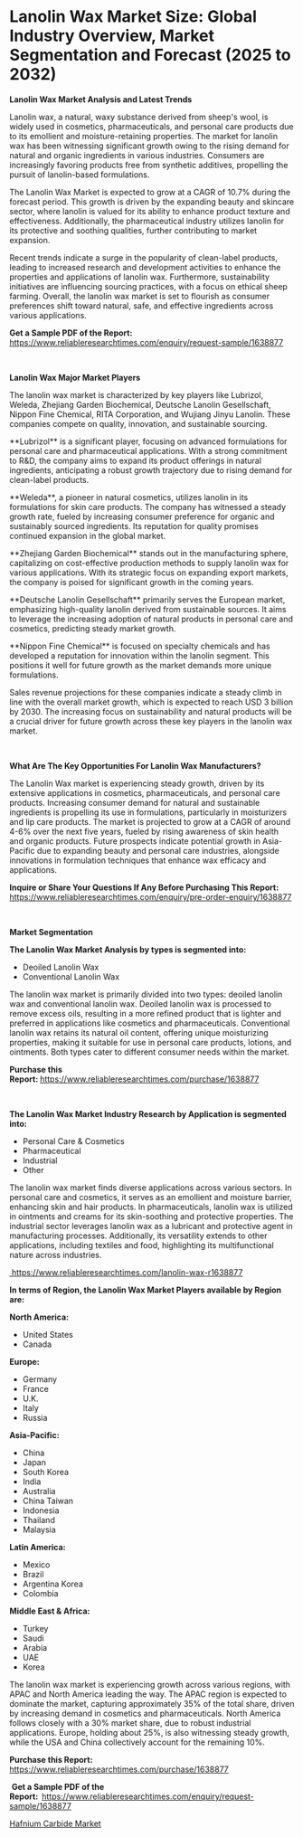 <p><h1>Lanolin Wax Market Size: Global Industry Overview, Market Segmentation and Forecast (2025 to 2032)</h1></p><p><strong>Lanolin Wax Market Analysis and Latest Trends</strong></p>
<p><p>Lanolin wax, a natural, waxy substance derived from sheep's wool, is widely used in cosmetics, pharmaceuticals, and personal care products due to its emollient and moisture-retaining properties. The market for lanolin wax has been witnessing significant growth owing to the rising demand for natural and organic ingredients in various industries. Consumers are increasingly favoring products free from synthetic additives, propelling the pursuit of lanolin-based formulations.</p><p>The Lanolin Wax Market is expected to grow at a CAGR of 10.7% during the forecast period. This growth is driven by the expanding beauty and skincare sector, where lanolin is valued for its ability to enhance product texture and effectiveness. Additionally, the pharmaceutical industry utilizes lanolin for its protective and soothing qualities, further contributing to market expansion. </p><p>Recent trends indicate a surge in the popularity of clean-label products, leading to increased research and development activities to enhance the properties and applications of lanolin wax. Furthermore, sustainability initiatives are influencing sourcing practices, with a focus on ethical sheep farming. Overall, the lanolin wax market is set to flourish as consumer preferences shift toward natural, safe, and effective ingredients across various applications.</p></p>
<p><strong>Get a Sample PDF of the Report:&nbsp;</strong> <a href="https://www.reliableresearchtimes.com/enquiry/request-sample/1638877?utm_campaign=3190&utm_medium=2&utm_source=Github&utm_content=ia&utm_term=31032025&utm_id=lanolin-wax">https://www.reliableresearchtimes.com/enquiry/request-sample/1638877</a></p>
<p>&nbsp;</p>
<p><strong>Lanolin Wax Major Market Players</strong></p>
<p><p>The lanolin wax market is characterized by key players like Lubrizol, Weleda, Zhejiang Garden Biochemical, Deutsche Lanolin Gesellschaft, Nippon Fine Chemical, RITA Corporation, and Wujiang Jinyu Lanolin. These companies compete on quality, innovation, and sustainable sourcing.</p><p>**Lubrizol** is a significant player, focusing on advanced formulations for personal care and pharmaceutical applications. With a strong commitment to R&D, the company aims to expand its product offerings in natural ingredients, anticipating a robust growth trajectory due to rising demand for clean-label products.</p><p>**Weleda**, a pioneer in natural cosmetics, utilizes lanolin in its formulations for skin care products. The company has witnessed a steady growth rate, fueled by increasing consumer preference for organic and sustainably sourced ingredients. Its reputation for quality promises continued expansion in the global market.</p><p>**Zhejiang Garden Biochemical** stands out in the manufacturing sphere, capitalizing on cost-effective production methods to supply lanolin wax for various applications. With its strategic focus on expanding export markets, the company is poised for significant growth in the coming years.</p><p>**Deutsche Lanolin Gesellschaft** primarily serves the European market, emphasizing high-quality lanolin derived from sustainable sources. It aims to leverage the increasing adoption of natural products in personal care and cosmetics, predicting steady market growth.</p><p>**Nippon Fine Chemical** is focused on specialty chemicals and has developed a reputation for innovation within the lanolin segment. This positions it well for future growth as the market demands more unique formulations.</p><p>Sales revenue projections for these companies indicate a steady climb in line with the overall market growth, which is expected to reach USD 3 billion by 2030. The increasing focus on sustainability and natural products will be a crucial driver for future growth across these key players in the lanolin wax market.</p></p>
<p>&nbsp;</p>
<p><strong>What Are The Key Opportunities For Lanolin Wax Manufacturers?</strong></p>
<p><p>The Lanolin Wax market is experiencing steady growth, driven by its extensive applications in cosmetics, pharmaceuticals, and personal care products. Increasing consumer demand for natural and sustainable ingredients is propelling its use in formulations, particularly in moisturizers and lip care products. The market is projected to grow at a CAGR of around 4-6% over the next five years, fueled by rising awareness of skin health and organic products. Future prospects indicate potential growth in Asia-Pacific due to expanding beauty and personal care industries, alongside innovations in formulation techniques that enhance wax efficacy and applications.</p></p>
<p><strong>Inquire or Share Your Questions If Any Before Purchasing This Report:</strong> <a href="https://www.reliableresearchtimes.com/enquiry/pre-order-enquiry/1638877?utm_campaign=3190&utm_medium=2&utm_source=Github&utm_content=ia&utm_term=31032025&utm_id=lanolin-wax">https://www.reliableresearchtimes.com/enquiry/pre-order-enquiry/1638877</a></p>
<p>&nbsp;</p>
<p><strong>Market Segmentation</strong></p>
<p><strong>The Lanolin Wax Market Analysis by types is segmented into:</strong></p>
<p><ul><li>Deoiled Lanolin Wax</li><li>Conventional Lanolin Wax</li></ul></p>
<p><p>The lanolin wax market is primarily divided into two types: deoiled lanolin wax and conventional lanolin wax. Deoiled lanolin wax is processed to remove excess oils, resulting in a more refined product that is lighter and preferred in applications like cosmetics and pharmaceuticals. Conventional lanolin wax retains its natural oil content, offering unique moisturizing properties, making it suitable for use in personal care products, lotions, and ointments. Both types cater to different consumer needs within the market.</p></p>
<p><strong>Purchase this Report:&nbsp;</strong><a href="https://www.reliableresearchtimes.com/purchase/1638877?utm_campaign=3190&utm_medium=2&utm_source=Github&utm_content=ia&utm_term=31032025&utm_id=lanolin-wax">https://www.reliableresearchtimes.com/purchase/1638877</a></p>
<p>&nbsp;</p>
<p><strong>The Lanolin Wax Market Industry Research by Application is segmented into:</strong></p>
<p><ul><li>Personal Care & Cosmetics</li><li>Pharmaceutical</li><li>Industrial</li><li>Other</li></ul></p>
<p><p>The lanolin wax market finds diverse applications across various sectors. In personal care and cosmetics, it serves as an emollient and moisture barrier, enhancing skin and hair products. In pharmaceuticals, lanolin wax is utilized in ointments and creams for its skin-soothing and protective properties. The industrial sector leverages lanolin wax as a lubricant and protective agent in manufacturing processes. Additionally, its versatility extends to other applications, including textiles and food, highlighting its multifunctional nature across industries.</p></p>
<p><a href="https://www.reliableresearchtimes.com/lanolin-wax-r1638877?utm_campaign=3190&utm_medium=2&utm_source=Github&utm_content=ia&utm_term=31032025&utm_id=lanolin-wax">&nbsp;https://www.reliableresearchtimes.com/lanolin-wax-r1638877</a></p>
<p><strong>In terms of Region, the Lanolin Wax Market Players available by Region are:</strong></p>
<p>
    <p> <strong> North America: </strong>
        <ul>
            <li>United States</li>
            <li>Canada</li>
        </ul>
        </p> 
    <p> <strong> Europe: </strong>
        <ul>
            <li>Germany</li>
            <li>France</li>
            <li>U.K.</li>
            <li>Italy</li>
            <li>Russia</li>
        </ul>
        </p> 
    <p> <strong> Asia-Pacific: </strong>
        <ul>
            <li>China</li>
            <li>Japan</li>
            <li>South Korea</li>
            <li>India</li>
            <li>Australia</li>
            <li>China Taiwan</li>
            <li>Indonesia</li>
            <li>Thailand</li>
            <li>Malaysia</li>
        </ul>
        </p> 
    <p> <strong> Latin America: </strong>
        <ul>
            <li>Mexico</li>
            <li>Brazil</li>
            <li>Argentina Korea</li>
            <li>Colombia</li>
        </ul>
        </p> 
    <p> <strong> Middle East & Africa: </strong>
        <ul>
            <li>Turkey</li>
            <li>Saudi</li>
            <li>Arabia</li>
            <li>UAE</li>
            <li>Korea</li>
        </ul>
    </p>
    </p>
<p><p>The lanolin wax market is experiencing growth across various regions, with APAC and North America leading the way. The APAC region is expected to dominate the market, capturing approximately 35% of the total share, driven by increasing demand in cosmetics and pharmaceuticals. North America follows closely with a 30% market share, due to robust industrial applications. Europe, holding about 25%, is also witnessing steady growth, while the USA and China collectively account for the remaining 10%.</p></p>
<p><strong>Purchase this Report: </strong><a href="https://www.reliableresearchtimes.com/purchase/1638877?utm_campaign=3190&utm_medium=2&utm_source=Github&utm_content=ia&utm_term=31032025&utm_id=lanolin-wax">https://www.reliableresearchtimes.com/purchase/1638877</a></p>
<p>&nbsp;<strong>Get a Sample PDF of the Report:&nbsp;&nbsp;</strong><a href="https://www.reliableresearchtimes.com/enquiry/request-sample/1638877?utm_campaign=3190&utm_medium=2&utm_source=Github&utm_content=ia&utm_term=31032025&utm_id=lanolin-wax">https://www.reliableresearchtimes.com/enquiry/request-sample/1638877</a></p>
<p><strong></strong></p>
<p><p><a href="https://github.com/vassihucz/Market-Research-Report-List-1/blob/main/hafnium-carbide-market.md?utm_campaign=3190&utm_medium=2&utm_source=Github&utm_content=ia&utm_term=31032025&utm_id=lanolin-wax">Hafnium Carbide Market</a></p></p>